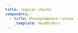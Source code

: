 ```yaml
---
title: regular-checks
components:
  - title: Розпорядження голови
    _template: HeadOrders
---
```


